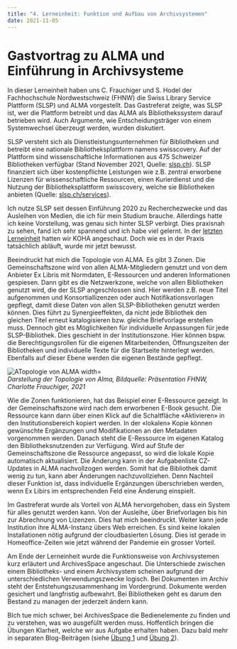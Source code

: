 ```yaml
---
title: "4. Lerneinheit: Funktion und Aufbau von Archivsystemen"
date: 2021-11-05
---
```


<h1>Gastvortrag zu ALMA und Einführung in Archivsysteme</h1>

<p>In dieser Lerneinheit haben uns C. Frauchiger und S. Hodel der Fachhochschule Nordwestschweiz (FHNW) die Swiss Library Service Plattform (SLSP) und ALMA vorgestellt. Das Gastreferat zeigte, was SLSP ist, wer die Plattform betreibt und das ALMA als Bibliothekssystem darauf betrieben wird. Auch Argumente, wie Entscheidungsträger von einem Systemwechsel überzeugt werden, wurden diskutiert. <br> </p>

<p>SLSP versteht sich als Dienstleistungsunternehmen für Bibliotheken und betreibt eine nationale Bibliotheksplattform namens swisscovery. Auf der Plattform sind wissenschaftliche Informationen aus 475 Schweizer Bibliotheken verfügbar (Stand November 2021, Quelle: <a href="https://slsp.ch/de">slsp.ch</a>). SLSP finanziert sich über kostenpflichte Leistungen wie z.B. zentral erworbene Lizenzen für wissenschaftliche Ressourcen, einen Kurierdienst und die Nutzung der Bibliotheksplattform swisscovery, welche sie Bibliotheken anbieten (Quelle: <a href="https://slsp.ch/de/services">slsp.ch/services</a>). <br></p>

<p>Ich nutze SLSP seit dessen Einführung 2020 zu Recherchezwecke und das Ausleihen von Medien, die ich für mein Studium brauche. Allerdings hatte ich keine Vorstellung, was genau sich hinter SLSP verbirgt. Dies praxisnah zu sehen, fand ich sehr spannend und ich habe viel gelernt. In der <a href="https://melakae.github.io/bain_lerntagebuch/2021/10/08/lerneinheit_3.html">letzten Lerneinheit</a> hatten wir KOHA angeschaut. Doch wie es in der Praxis tatsächlich abläuft, wurde mir jetzt bewusst.<br></p>

<p>Beeindruckt hat mich die Topologie von ALMA. Es gibt 3 Zonen. Die Gemeinschaftszone wird von allen ALMA-Mitgliedern genutzt und von dem Anbieter Ex Libris mit Normdaten, E-Ressourcen und anderen Informationen gespiesen. Dann gibt es die Netzwerkzone, welche von allen Bibliotheken genutzt wird, die der SLSP angeschlossen sind. Hier werden z.B. neue Titel aufgenommen und Konsortiallizenzen oder auch Notifikationsvorlagen gepflegt, damit diese Daten von allen SLSP-Bibliotheken genutzt werden können. Dies führt zu Synergieeffekten, da nicht jede Bibliothek den gleichen Titel erneut katalogisieren bzw. gleiche Briefvorlage erstellen muss. Dennoch gibt es Möglichkeiten für individuelle Anpassungen für jede SLSP-Bibliothek. Dies geschieht in der Institutionszone. Hier können bspw. die Berechtigungsrollen für die eigenen Mitarbeitenden, Öffnungszeiten der Bibliotheken und individuelle Texte für die Startseite hinterlegt werden. Ebenfalls auf dieser Ebene werden die eigenen Bestände gepflegt.<br> </p>

<p><img src="https://user-images.githubusercontent.com/83494929/147407081-d16e0c88-7e1e-424c-9664-d3a6542cb0e7.png" alt=" ATopologie von ALMA width="30%"><br>
 <i>Darstellung der Topologie von Alma, Bildquelle: Präsentation FHNW, Charlotte Frauchiger, 2021</i><br></p>

<p>Wie die Zonen funktionieren, hat das Beispiel einer E-Ressource gezeigt. In der Gemeinschaftszone wird nach dem erworbenen E-Book gesucht. Die Ressource kann dann über einen Klick auf die Schaltfläche «Aktivieren» in den Institutionsbereich kopiert werden. In der «lokalen» Kopie können gewünschte Ergänzungen und Modifikationen an den Metadaten vorgenommen werden. Danach steht die E-Ressource im eigenen Katalog den Bibliotheksnutzenden zur Verfügung. Wird auf Stufe der Gemeinschaftszone die Ressource angepasst, so wird die lokale Kopie automatisch aktualisiert. Die Änderung kann in der Aufgabenliste CZ-Updates in ALMA nachvollzogen werden. Somit hat die Bibliothek damit wenig zu tun, kann aber Änderungen nachzuvollziehen. Denn Nachteil dieser Funktion ist, dass individuelle Ergänzungen überschrieben werden, wenn Ex Libirs im entsprechenden Feld eine Änderung einspielt.<br> </p>

<p>Im Gastreferat wurde als Vorteil von ALMA hervorgehoben, dass ein System für alles genutzt werden kann. Von der Ausleihe, über Briefvorlagen bis hin zur Abrechnung von Lizenzen. Dies hat mich beeindruckt. Weiter kann jede Institution ihre ALMA-Instanz übers Web erreichen. Es sind keine lokalen Installationen nötig aufgrund der cloudbasierten Lösung. Dies ist gerade in Homeoffice-Zeiten wie jetzt während der Pandemie ein grosser Vorteil.<br> </p>

<p>Am Ende der Lerneinheit wurde die Funktionsweise von Archivsystemen kurz erläutert und ArchivesSpace angeschaut. Die Unterschiede zwischen einem Bibliotheks- und einem Archivsystem scheinen aufgrund der unterschiedlichen Verwendungszwecke logisch. Bei Dokumenten im Archiv steht der Entstehungszusammenhang im Vordergrund. Dokumente werden gesichert und langfristig aufbewahrt. Bei Bibliotheken geht es darum den Bestand zu managen der jederzeit ändern kann. <br> </p>

<p>BIch tue mich schwer, bei ArchivesSpace die Bedienelemente zu finden und zu verstehen, was wo ausgefüllt werden muss. Hoffentlich bringen die Übungen Klarheit, welche wir aus Aufgabe erhalten haben. Dazu bald mehr in separaten Blog-Beiträgen (siehe <a href="https://melakae.github.io/bain_lerntagebuch/2021/11/05/uebung_1.html">Übung 1</a> und <a href="https://melakae.github.io/bain_lerntagebuch/2021/11/05/uebung_2.html">Übung 2</a>).<br></p>
